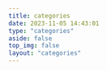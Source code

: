 ```yaml
---
title: categories
date: 2023-11-05 14:43:01
type: "categories"
aside: false
top_img: false
layout: "categories"
---
```

